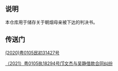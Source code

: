 ## 说明
本仓库用于储存关于朝烟母亲被下达的判决书。
## 传送门
[(2020)粤0105民初31427号](https://ehsbaiu.github.io/does-chaoyan-return-the-money/(2020)%E7%B2%A40105%E6%B0%91%E5%88%9D31427%E5%8F%B7.html)

[（2021）粤0105执18294号邝文杰与吴静借款合同纠纷](https://ehsbaiu.github.io/does-chaoyan-return-the-money/%EF%BC%882021%EF%BC%89%E7%B2%A40105%E6%89%A718294%E5%8F%B7%E9%82%9D%E6%96%87%E6%9D%B0%E4%B8%8E%E5%90%B4%E9%9D%99%E5%80%9F%E6%AC%BE%E5%90%88%E5%90%8C%E7%BA%A0%E7%BA%B7.html)
